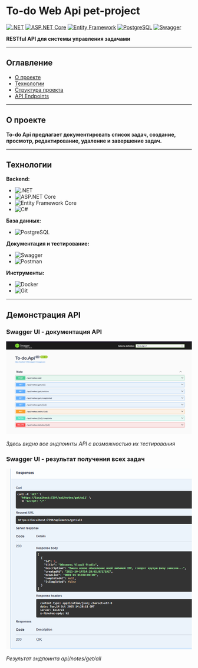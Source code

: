 # To-do Web Api pet-project

[![.NET](https://img.shields.io/badge/-.NET-512BD4?style=for-the-badge&logo=dotnet&logoColor=white)](https://dotnet.microsoft.com)
[![ASP.NET Core](https://img.shields.io/badge/-ASP.NET_Core-512BD4?style=for-the-badge&logo=dotnet&logoColor=white)](https://dotnet.microsoft.com)
[![Entity Framework](https://img.shields.io/badge/-Entity_Framework-512BD4?style=for-the-badge&logo=dotnet&logoColor=white)](https://learn.microsoft.com/ef/)
[![PostgreSQL](https://img.shields.io/badge/-PostgreSQL-336791?style=for-the-badge&logo=postgresql&logoColor=white)](https://postgresql.org)
[![Swagger](https://img.shields.io/badge/-Swagger-85EA2D?style=for-the-badge&logo=swagger&logoColor=black)](https://swagger.io)

**RESTful API для системы управления задачами**

---

## Оглавление

- [О проекте](#о-проекте)
- [Технологии](#️технологии)
- [Структура проекта](#структура-проекта)
- [API Endpoints](#api-endpoints)

---

## О проекте

**To-do Api предлагает документировать список задач, создание, просмотр, редактирование, удаление и завершение задач.**

---

## Технологии

**Backend:**
- ![.NET](https://img.shields.io/badge/.NET-512BD4?style=for-the-badge&logo=dotnet&logoColor=white)
- ![ASP.NET Core](https://img.shields.io/badge/ASP.NET_Core-512BD4?style=for-the-badge&logo=dotnet&logoColor=white)
- ![Entity Framework Core](https://img.shields.io/badge/Entity_Framework_Core-512BD4?style=for-the-badge&logo=dotnet&logoColor=white)
- ![C#](https://img.shields.io/badge/C%23-239120?style=for-the-badge&logo=c-sharp&logoColor=white)

**База данных:**
- ![PostgreSQL](https://img.shields.io/badge/PostgreSQL-336791?style=for-the-badge&logo=postgresql&logoColor=white)

**Документация и тестирование:**
- ![Swagger](https://img.shields.io/badge/Swagger-85EA2D?style=for-the-badge&logo=swagger&logoColor=black)
- ![Postman](https://img.shields.io/badge/Postman-FF6C37?style=for-the-badge&logo=postman&logoColor=white)

**Инструменты:**
- ![Docker](https://img.shields.io/badge/Docker-2496ED?style=for-the-badge&logo=docker&logoColor=white)
- ![Git](https://img.shields.io/badge/Git-F05032?style=for-the-badge&logo=git&logoColor=white)

---

## Демонстрация API
### Swagger UI - документация API
![Swagger Documentation](Screenshots/swagger_ui.png)

*Здесь видно все эндпоинты API с возможностью их тестирования*

### Swagger UI - результат получения всех задач
![Swagger Documentation](Screenshots/get_all_endpoint.png)

*Результат эндпоинта api/notes/get/all*
